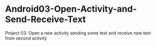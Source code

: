 # Android03-Open-Activity-and-Send-Receive-Text
Project 03: Open a new activity sending some text and receive new text from second activity
